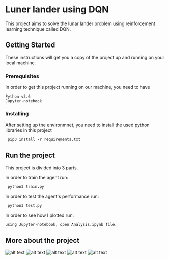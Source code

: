 # Luner lander using DQN

This project aims to solve the lunar lander problem using reinforcement learning technique called DQN.

## Getting Started

These instructions will get you a copy of the project up and running on your local machine.
### Prerequisites

In order to get this prpject running on our machine, you need to have

```
Python v3.6
Jupyter-notebook
```

### Installing

After setting up the environmnet, you need to install the used python libraries in this project

```
 pip3 install -r requirements.txt
```

## Run the project
This project is divided into 3 parts.

In order to train the agent run:
```
 python3 train.py
```

In order to test the agent's performance run:
```
 python3 test.py
```

In order to see how I plotted run:
```
using Jupyter-notebook, open Analysis.ipynb file.
```


## More about the project 

![alt text](./jpgs/DQN1.jpg)
![alt text](./jpgs/DQN2.jpg)
![alt text](./jpgs/DQN3.jpg)
![alt text](./jpgs/DQN4.jpg)
![alt text](./jpgs/DQN5.jpg)